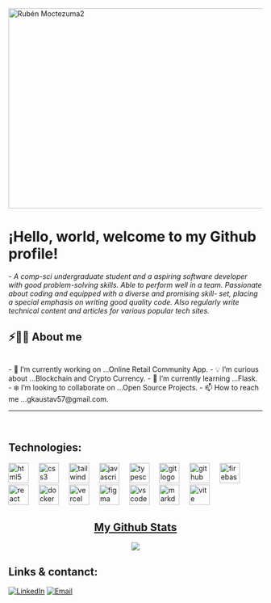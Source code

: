 <img width="1584" height="396" alt="Rubén Moctezuma2" src="https://github.com/user-attachments/assets/0da2500f-4c5e-4014-ba94-a6beaa6425a3" />

# ¡Hello, world, welcome to my Github profile!

<p>- <i>A comp-sci undergraduate student and a aspiring software developer with good problem-solving skills. Able to perform well in a team. Passionate about coding and equipped with a diverse and promising skill-    set, placing a special emphasis on writing good quality code. Also regularly write technical content and articles for various popular tech sites.</i></p>

## ⚡🙋‍♂️ About me

</br>
- 🔧 I’m currently working on ...Online Retail Community App.
- 💡 I’m curious about ...Blockchain and Crypto Currency.
- 📖 I’m currently learning ...Flask.
- ❄️ I’m looking to collaborate on ...Open Source Projects.
- 📫 How to reach me ...gkaustav57@gmail.com.
<hr>
</br>

## Technologies:

<div align="left">
  <img src="https://skillicons.dev/icons?i=html" height="40" alt="html5 logo"  />
  <img width="12" />
  
  <img src="https://skillicons.dev/icons?i=css" height="40" alt="css3 logo"  />
  <img width="12" />
  
  <img src="https://skillicons.dev/icons?i=tailwind" height="40" alt="tailwindcss logo"  />
  <img width="12" />
  
  <img src="https://skillicons.dev/icons?i=js" height="40" alt="javascript logo"  />
  <img width="12" />
  
  <img src="https://skillicons.dev/icons?i=ts" height="40" alt="typescript logo"  />
  <img width="12" />
  
  <img src="https://skillicons.dev/icons?i=git" height="40" alt="git logo"  />
  <img width="12" />
  
  <img src="https://skillicons.dev/icons?i=github" height="40" alt="github logo"  />
  <img width="12" />
  
  <img src="https://skillicons.dev/icons?i=firebase" height="40" alt="firebase logo"  />
  <img width="12" />
  
  <img src="https://skillicons.dev/icons?i=react" height="40" alt="react logo"  />
  <img width="12" />
  
  <img src="https://skillicons.dev/icons?i=docker" height="40" alt="docker logo"  />
  <img width="12" />
  
  <img src="https://skillicons.dev/icons?i=vercel" height="40" alt="vercel logo"  />
  <img width="12" />
  
  <img src="https://skillicons.dev/icons?i=figma" height="40" alt="figma logo"  />
  <img width="12" />
  
  <img src="https://skillicons.dev/icons?i=vscode" height="40" alt="vscode logo"  />
  <img width="12" />
  
  <img src="https://skillicons.dev/icons?i=md" height="40" alt="markdown logo"  />
  <img width="12" />
  
  <img src="https://skillicons.dev/icons?i=vite" height="40" alt="vite logo"  />
  <img width="12" />
</div>

<h2 align="center"><u>My Github Stats</u></h2>
<p align="center">
<img align="center" src="https://github-readme-stats.vercel.app/api/top-langs/?username=TekyaygilFethi&layout=compact&theme=github_dark&langs_count=10&exclude_repo=kasweb">
<br>

## Links & contanct:
<!-- [![Website](https://img.shields.io/badge/Website-INGCapaDev-4285F4?style=for-the-badge&logo=googlechrome&logoColor=white&labelColor=101010)](https://ingcapadev.com) -->
[![LinkedIn](https://img.shields.io/badge/LinkedIn-@RubenMoctezuma-487FCF?style=for-the-badge&logo=LinkedIn&logoColor=white&labelColor=101010)](https://www.linkedin.com/in/jrmocdev/)
[![Email](https://img.shields.io/badge/jose.ruben.pedroza.moctezuma@gmail.com-email-D14836?style=for-the-badge&logo=gmail&logoColor=white&labelColor=101010)](mailto:jose.ruben.pedroza.moctezuma@gmail.com)

